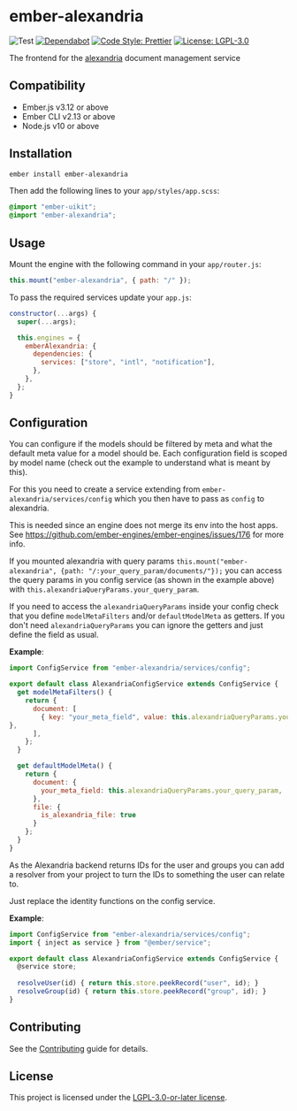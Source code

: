 ember-alexandria
==============================================================================

![Test](https://github.com/projectcaluma/ember-alexandria/workflows/Test/badge.svg)
[![Dependabot](https://badgen.net/dependabot/projectcaluma/ember-caluma/?icon=dependabot)](https://dependabot.com/)
[![Code Style: Prettier](https://img.shields.io/badge/code_style-prettier-ff69b4.svg)](https://github.com/prettier/prettier)
[![License: LGPL-3.0](https://img.shields.io/badge/License-LGPL--3.0-blue.svg)](https://spdx.org/licenses/LGPL-3.0-or-later.html)

The frontend for the [alexandria](https://github.com/projectcaluma/alexandria)
document management service

Compatibility
------------------------------------------------------------------------------

* Ember.js v3.12 or above
* Ember CLI v2.13 or above
* Node.js v10 or above


Installation
------------------------------------------------------------------------------

```bash
ember install ember-alexandria
```

Then add the following lines to your `app/styles/app.scss`:

```scss
@import "ember-uikit";
@import "ember-alexandria";
```


Usage
------------------------------------------------------------------------------

Mount the engine with the following command in your `app/router.js`:
```js
this.mount("ember-alexandria", { path: "/" });
```

To pass the required services update your `app.js`:
```js
constructor(...args) {
  super(...args);

  this.engines = {
    emberAlexandria: {
      dependencies: {
        services: ["store", "intl", "notification"],
      },
    },
  };
}
```

Configuration
------------------------------------------------------------------------------

You can configure if the models should be filtered by meta and what the default
meta value for a model should be. Each configuration field is scoped by model name
(check out the example to understand what is meant by this).

For this you need to create a service extending from
`ember-alexandria/services/config` which you then have to pass as `config` to
alexandria.

This is needed since an engine does not merge its env into the host apps.
See https://github.com/ember-engines/ember-engines/issues/176 for more info.

If you mounted alexandria with query params 
`this.mount("ember-alexandria", {path: "/:your_query_param/documents/"});`
you can access the query params in you config service (as shown in the example
above) with `this.alexandriaQueryParams.your_query_param`.

If you need to access the `alexandriaQueryParams` inside your config check that you define `modelMetaFilters`
and/or `defaultModelMeta` as getters. If you don't need `alexandriaQueryParams` you
can ignore the getters and just define the field as usual.

__Example__:
```js
import ConfigService from "ember-alexandria/services/config";

export default class AlexandriaConfigService extends ConfigService {
  get modelMetaFilters() {
    return {
      document: [
        { key: "your_meta_field", value: this.alexandriaQueryParams.your_query_param
},
      ],
    };
  }

  get defaultModelMeta() {
    return {
      document: {
        your_meta_field: this.alexandriaQueryParams.your_query_param,
      },
      file: {
        is_alexandria_file: true
      }
    };
  }
}
```

As the Alexandria backend returns IDs for the user and groups you can add a
resolver from your project to turn the IDs to something the user can relate to.

Just replace the identity functions on the config service.

__Example__:
```js
import ConfigService from "ember-alexandria/services/config";
import { inject as service } from "@ember/service";

export default class AlexandriaConfigService extends ConfigService {
  @service store;
  
  resolveUser(id) { return this.store.peekRecord("user", id); }
  resolveGroup(id) { return this.store.peekRecord("group", id); }
}
```

Contributing
------------------------------------------------------------------------------

See the [Contributing](CONTRIBUTING.md) guide for details.


License
------------------------------------------------------------------------------

This project is licensed under the [LGPL-3.0-or-later license](LICENSE).

